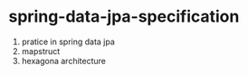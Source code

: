 # spring-data-jpa-specification
1. pratice in spring data jpa
2. mapstruct
3. hexagona architecture
